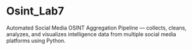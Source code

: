# Osint_Lab7
Automated Social Media OSINT Aggregation Pipeline — collects, cleans, analyzes, and visualizes intelligence data from multiple social media platforms using Python.

